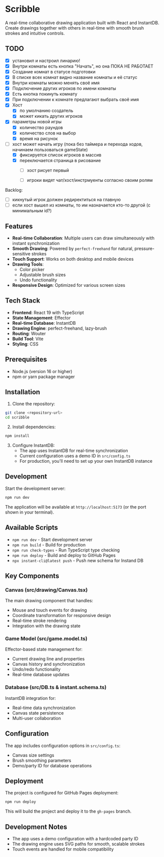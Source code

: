 # Scribble

A real-time collaborative drawing application built with React and InstantDB. Create drawings together with others in real-time with smooth brush strokes and intuitive controls.

## TODO
- [x] установил и настроил линарию!
- [x] Внутри комнаты есть кнопка "Начать", но она ПОКА НЕ РАБОТАЕТ
- [x] Создание комнат в статусе подготовки
- [x] В списке всех комнат видно название комнаты и её статус
- [x] Внутри комнаты можно менять своё имя
- [x] Подключение других игроков по имени комнаты
- [x] Есть кнопка покинуть комнату
- [x] При подключении к комнате предлагают выбрать своё имя
- [x] Хост
  - [x] по умолчанию создатель
  - [x] может кикать других игроков
- [x] параметры новой игры
  - [x] количество раундов
  - [x] количество слов на выбор
  - [x] время на рисунок
- [ ] хост может начать игру (пока без таймера и перехода ходов, начинаем пользоваться gameState)
  - [x] фиксируется список игроков в массив
  - [x] переключается страница в рисование
    - [ ] хост рисует первый
    - [ ] игроки видят чат/хост/инстрмуенты согласно своим ролям


Backlog:
- [ ] кикнутый игрок должен редиректиться на главную
- [ ] если хост вышел из комнаты, то им назначается кто-то другой (с минимальным id?)

 ## Features

- **Real-time Collaboration**: Multiple users can draw simultaneously with instant synchronization
- **Smooth Drawing**: Powered by `perfect-freehand` for natural, pressure-sensitive strokes
- **Touch Support**: Works on both desktop and mobile devices
- **Drawing Tools**:
  - Color picker
  - Adjustable brush sizes
  - Undo functionality
- **Responsive Design**: Optimized for various screen sizes

## Tech Stack

- **Frontend**: React 19 with TypeScript
- **State Management**: Effector
- **Real-time Database**: InstantDB
- **Drawing Engine**: perfect-freehand, lazy-brush
- **Routing**: Wouter
- **Build Tool**: Vite
- **Styling**: CSS

## Prerequisites

- Node.js (version 16 or higher)
- npm or yarn package manager

## Installation

1. Clone the repository:

```bash
git clone <repository-url>
cd scribble
```

2. Install dependencies:

```bash
npm install
```

3. Configure InstantDB:
   - The app uses InstantDB for real-time synchronization
   - Current configuration uses a demo ID in `src/config.ts`
   - For production, you'll need to set up your own InstantDB instance

## Development

Start the development server:

```bash
npm run dev
```

The application will be available at `http://localhost:5173` (or the port shown in your terminal).

## Available Scripts

- `npm run dev` - Start development server
- `npm run build` - Build for production
- `npm run check-types` - Run TypeScript type checking
- `npm run deploy` - Build and deploy to GitHub Pages
- `npx instant-cli@latest push` - Push new schema for Instand DB

## Key Components

### Canvas (src/drawing/Canvas.tsx)

The main drawing component that handles:

- Mouse and touch events for drawing
- Coordinate transformation for responsive design
- Real-time stroke rendering
- Integration with the drawing state

### Game Model (src/game.model.ts)

Effector-based state management for:

- Current drawing line and properties
- Canvas history and synchronization
- Undo/redo functionality
- Real-time database updates

### Database (src/DB.ts & instant.schema.ts)

InstantDB integration for:

- Real-time data synchronization
- Canvas state persistence
- Multi-user collaboration

## Configuration

The app includes configuration options in `src/config.ts`:

- Canvas size settings
- Brush smoothing parameters
- Demo/party ID for database operations

## Deployment

The project is configured for GitHub Pages deployment:

```bash
npm run deploy
```

This will build the project and deploy it to the `gh-pages` branch.

## Development Notes

- The app uses a demo configuration with a hardcoded party ID
- The drawing engine uses SVG paths for smooth, scalable strokes
- Touch events are handled for mobile compatibility
